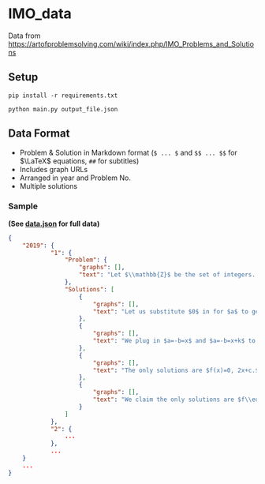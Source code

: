 # IMO_data

Data from <https://artofproblemsolving.com/wiki/index.php/IMO_Problems_and_Solutions>

## Setup

```
pip install -r requirements.txt
```

```
python main.py output_file.json
```

## Data Format

- Problem & Solution in Markdown format (`$ ... $` and `$$ ... $$` for $\LaTeX$ equations, `##` for subtitles) 
- Includes graph URLs
- Arranged in year and Problem No.
- Multiple solutions

### Sample

**(See [data.json](./data.json) for full data)**

```json
{
    "2019": {
            "1": {
                "Problem": {
                    "graphs": [],
                    "text": "Let $\\mathbb{Z}$ be the set of integers. Determine all ..."
                },
                "Solutions": [
                    {
                        "graphs": [],
                        "text": "Let us substitute $0$ in for $a$ to get\n\\[f(0) + 2f(b) = f(f(b)).\\]\nNow, since the domain  ..."
                    },
                    {
                        "graphs": [],
                        "text": "We plug in $a=-b=x$ and $a=-b=x+k$ to get \n\\[f(2x)+2f(-x)=f(f(0)),\\]\n\\[f(2(x+k))+2f(-(x+k))=f(f(0)),\\]\nrespectively.\nSettin ..."
                    },
                    {
                        "graphs": [],
                        "text": "The only solutions are $f(x)=0, 2x+c.$ For some integer $c.$\nObviously these work. ..."
                    },
                    {
                        "graphs": [],
                        "text": "We claim the only solutions are $f\\equiv0$ and $f(x)=2x+c$ for some integer $c$.,  ..."
                    }
                ]
            },
            "2": {
                ...
            },
            ...
    }
    ...
}
```